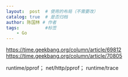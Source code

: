 ```yaml
---
layout:  post  # 使用的布局（不需要改）
catalog: true  # 是否归档
author: 陈国林 # 作者
tags:          #标签
    - Go
---
```


https://time.geekbang.org/column/article/69812
https://time.geekbang.org/column/article/70805

runtime/pprof；
net/http/pprof；
runtime/trace
